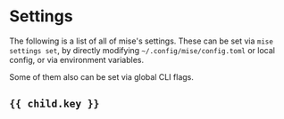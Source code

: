 # Settings

<script setup>
import { data } from '/settings.data.ts';
import Setting from '/components/setting.vue';
</script>

The following is a list of all of mise's settings. These can be set via `mise settings set`,
by directly modifying `~/.config/mise/config.toml` or local config, or via environment variables.

Some of them also can be set via global CLI flags.

<Setting v-for="setting in data.filter(f => f.type)" :setting="setting" :key="setting.key" :level="2" />

<div v-for="child in data.filter(f => !f.type)">
  <h2><code>{{ child.key }}</code></h2>
  <Setting v-for="setting in child.settings" :setting="setting" :key="setting.key" :level="3" />
</div>

